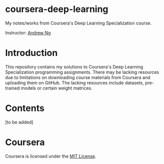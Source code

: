 # coursera-deep-learning
My notes/works from Coursera's Deep Learning Specialization course.

Instructor: [Andrew Ng](https://www.andrewng.org)

# Introduction
This repository contains my solutions to Coursera's Deep Learning Specialization programming assignments. There may be lacking resources due to limitations on downloading course materials from Coursera and uploading them on GitHub. The lacking resources include datasets, pre-trained models or certain weight matrices.

# Contents
[to be added]

# Coursera
Coursera is licensed under the [MIT License](https://github.com/duarteoliper/coursera-deep-learning/blob/main/LICENSE).
